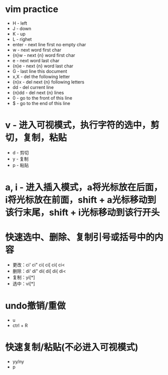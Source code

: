 # vim practice
- H - left 
- J - down
- K - up
- L - righet
- enter - next line first no empty char
- w - next word first char
- {n}w - next {n} word first char
- e - next word last char
- {n}e - next {n} word last char
- G - last line this document
- x,X - del the following letter
- {n}x - del next {n} following letters
- dd - del current line
- {n}dd - del next {n} lines
- 0 - go to the front of this line
- $ - go to the end of this line 

# v - 进入可视模式，执行字符的选中，剪切，复制，粘贴
- d - 剪切
- y - 复制
- p - 粘贴

# a, i - 进入插入模式，a将光标放在后面，i将光标放在前面，shift + a光标移动到该行末尾，shift + i光标移动到该行开头
# 快速选中、删除、复制引号或括号中的内容
- 更改：ci' ci" ci( ci[ ci{ ci<
- 删除：di' di" di( di[ di{ di<
- 复制：yi[*]
- 选中：vi[*]

# undo撤销/重做
- u
- ctrl + R

# 快速复制/粘贴(不必进入可视模式)
- yy/ny
- p
